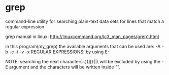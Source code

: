 # grep
 command-line utility for searching plain-text data sets for lines that match a regular expression

grep manual in linux:
http://linuxcommand.org/lc3_man_pages/grep1.html

in this program(my_grep) the available arguments that can be used are:
-A
-b
-c
-i
-v
-x
REGULAR EXPRESSIONS: by using E-

NOTE: searching the next characters:.)(][}{|\ will be excluded by using the -E argument and the characters will be written inside "".
